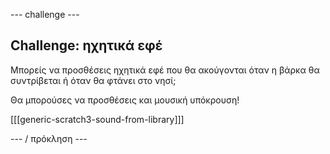 \--- challenge \---

## Challenge: ηχητικά εφέ

Μπορείς να προσθέσεις ηχητικά εφέ που θα ακούγονται όταν η βάρκα θα συντρίβεται ή όταν θα φτάνει στο νησί;

Θα μπορούσες να προσθέσεις και μουσική υπόκρουση!

[[[generic-scratch3-sound-from-library]]]

\--- / πρόκληση \---